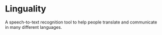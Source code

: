 # Linguality
A speech-to-text recognition tool to help people translate and communicate in many different languages.
